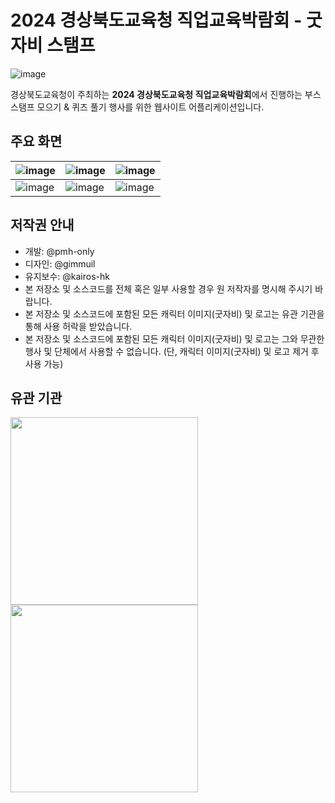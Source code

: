 # 2024 경상북도교육청 직업교육박람회 - 굿자비 스탬프

![image](https://github.com/pmh-only/stamps/assets/39158228/afc1961d-4937-4ad6-aa17-4ef6c4068ff1)

경상북도교육청이 주최하는 **2024 경상북도교육청 직업교육박람회**에서 진행하는 부스 스탬프 모으기 & 퀴즈 풀기 행사를 위한 웹사이트 어플리케이션입니다.

## 주요 화면
| ![image](https://github.com/pmh-only/stamps/assets/39158228/58e49831-6160-454e-9db2-dea40819c1a0) | ![image](https://github.com/pmh-only/stamps/assets/39158228/da5f0c66-67af-4bae-8757-6a21a4349451) | ![image](https://github.com/pmh-only/stamps/assets/39158228/53bffde0-d723-4cf5-a6ed-37ed0aefec30) |
|-|-|-|
| ![image](https://github.com/pmh-only/stamps/assets/39158228/3c841a8d-ef51-4ff6-893f-e5892e1dda46) | ![image](https://github.com/pmh-only/stamps/assets/39158228/cc5af99a-3a59-4d65-8be1-49d11efe5889) | ![image](https://github.com/pmh-only/stamps/assets/39158228/2436fb2f-ce84-419e-bed3-b344e03d7fc1) |

## 저작권 안내
* 개발: @pmh-only
* 디자인: @gimmuil
* 유지보수: @kairos-hk
* 본 저장소 및 소스코드를 전체 혹은 일부 사용할 경우 원 저작자를 명시해 주시기 바랍니다.
* 본 저장소 및 소스코드에 포함된 모든 캐릭터 이미지(굿자비) 및 로고는 유관 기관을 통해 사용 허락을 받았습니다.
* 본 저장소 및 소스코드에 포함된 모든 캐릭터 이미지(굿자비) 및 로고는 그와 무관한 행사 및 단체에서 사용할 수 없습니다.
  (단, 캐릭터 이미지(굿자비) 및 로고 제거 후 사용 가능)

## 유관 기관
<img src="https://github.com/pmh-only/stamps/assets/39158228/8d7324ca-8bbd-4d54-9427-065928dac277" width="300" />
<img src="https://github.com/pmh-only/stamps/assets/39158228/5fa5f170-8e0c-469d-9a1c-0990be0d5c73" width="300" />
